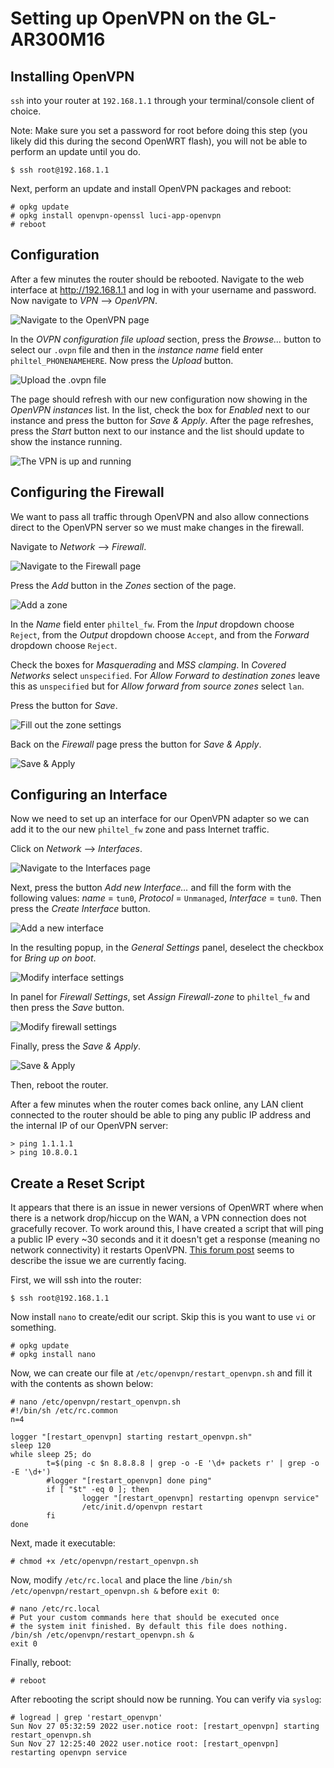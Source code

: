 # Setting up OpenVPN on the GL-AR300M16

## Installing OpenVPN

`ssh` into your router at `192.168.1.1` through your terminal/console client of choice.

Note: Make sure you set a password for root before doing this step (you likely did this during the second OpenWRT flash), you will not be able to perform an update until you do.

```
$ ssh root@192.168.1.1
```

Next, perform an update and install OpenVPN packages and reboot:

```
# opkg update
# opkg install openvpn-openssl luci-app-openvpn
# reboot
```

## Configuration

After a few minutes the router should be rebooted. Navigate to the web interface at <http://192.168.1.1> and log in with your username and password. Now navigate to *VPN* --> *OpenVPN*. 

![Navigate to the OpenVPN page](2a-gl-ar300m16-openvpn-client/2-gl-ar300m16-openvpn-client-01.jpg) 

In the *OVPN configuration file upload* section, press the *Browse...* button to select our `.ovpn` file and then in the *instance name* field enter `philtel_PHONENAMEHERE`. Now press the *Upload* button.

![Upload the .ovpn file](2a-gl-ar300m16-openvpn-client/2-gl-ar300m16-openvpn-client-02.jpg) 

The page should refresh with our new configuration now showing in the *OpenVPN instances* list. In the list, check the box for *Enabled* next to our instance and press the button for *Save & Apply*. After the page refreshes, press the *Start* button next to our instance and the list should update to show the instance running.

![The VPN is up and running](2a-gl-ar300m16-openvpn-client/2-gl-ar300m16-openvpn-client-03.jpg) 

## Configuring the Firewall

We want to pass all traffic through OpenVPN and also allow connections direct to the OpenVPN server so we must make changes in the firewall.

Navigate to *Network* --> *Firewall*.

![Navigate to the Firewall page](2a-gl-ar300m16-openvpn-client/2-gl-ar300m16-openvpn-client-04.jpg) 

Press the *Add* button in the *Zones* section of the page.

![Add a zone](2a-gl-ar300m16-openvpn-client/2-gl-ar300m16-openvpn-client-05.jpg) 

In the *Name* field enter `philtel_fw`. From the *Input* dropdown choose `Reject`, from the *Output* dropdown choose `Accept`, and from the *Forward* dropdown choose `Reject`.

Check the boxes for *Masquerading* and *MSS clamping*. In *Covered Networks* select `unspecified`. For *Allow Forward to destination zones* leave this as `unspecified` but for *Allow forward from source zones* select `lan`.

Press the button for *Save*.

![Fill out the zone settings](2a-gl-ar300m16-openvpn-client/2-gl-ar300m16-openvpn-client-06.jpg)  

Back on the *Firewall* page press the button for *Save & Apply*.

![Save & Apply](2a-gl-ar300m16-openvpn-client/2-gl-ar300m16-openvpn-client-07.jpg) 

## Configuring an Interface

Now we need to set up an interface for our OpenVPN adapter so we can add it to the our new `philtel_fw` zone and pass Internet traffic.

Click on *Network* --> *Interfaces*. 

![Navigate to the Interfaces page](2a-gl-ar300m16-openvpn-client/2-gl-ar300m16-openvpn-client-08.jpg) 

Next, press the button *Add new Interface…* and fill the form with the following values: *name* = `tun0`, *Protocol* = `Unmanaged`, *Interface* = `tun0`. Then press the *Create Interface* button.

![Add a new interface](2a-gl-ar300m16-openvpn-client/2-gl-ar300m16-openvpn-client-09.jpg) 

In the resulting popup, in the *General Settings* panel, deselect the checkbox for *Bring up on boot*. 

![Modify interface settings](2a-gl-ar300m16-openvpn-client/2-gl-ar300m16-openvpn-client-10.jpg) 

In panel for *Firewall Settings*, set *Assign Firewall-zone* to `philtel_fw` and then press the *Save* button.

![Modify firewall settings](2a-gl-ar300m16-openvpn-client/2-gl-ar300m16-openvpn-client-11.jpg) 

Finally, press the *Save & Apply*. 

![Save & Apply](2a-gl-ar300m16-openvpn-client/2-gl-ar300m16-openvpn-client-12.jpg) 

Then, reboot the router.

After a few minutes when the router comes back online, any LAN client connected to the router should be able to ping any public IP address and the internal IP of our OpenVPN server:

```
> ping 1.1.1.1
> ping 10.8.0.1
```

## Create a Reset Script

It appears that there is an issue in newer versions of OpenWRT where when there is a network drop/hiccup on the WAN, a VPN connection does not gracefully recover. To work around this, I have created a script that will ping a public IP every ~30 seconds and it it doesn't get a response (meaning no network connectivity) it restarts OpenVPN. [This forum post](https://forum.openwrt.org/t/openvpn-regular-time-out/128016) seems to describe the issue we are currently facing.

First, we will ssh into the router:

```
$ ssh root@192.168.1.1
```

Now install `nano` to create/edit our script. Skip this is you want to use `vi` or something.

```
# opkg update
# opkg install nano
```

Now, we can create our file at `/etc/openvpn/restart_openvpn.sh` and fill it with the contents as shown below:

```
# nano /etc/openvpn/restart_openvpn.sh
#!/bin/sh /etc/rc.common
n=4

logger "[restart_openvpn] starting restart_openvpn.sh"
sleep 120
while sleep 25; do
        t=$(ping -c $n 8.8.8.8 | grep -o -E '\d+ packets r' | grep -o -E '\d+')
        #logger "[restart_openvpn] done ping"
        if [ "$t" -eq 0 ]; then
                logger "[restart_openvpn] restarting openvpn service"
                /etc/init.d/openvpn restart
        fi
done
```

Next, made it executable:

```
# chmod +x /etc/openvpn/restart_openvpn.sh
```

Now, modify `/etc/rc.local` and place the line `/bin/sh /etc/openvpn/restart_openvpn.sh &` before `exit 0`:

```
# nano /etc/rc.local
# Put your custom commands here that should be executed once
# the system init finished. By default this file does nothing.
/bin/sh /etc/openvpn/restart_openvpn.sh &
exit 0
```

Finally, reboot:

```
# reboot
```

After rebooting the script should now be running. You can verify via `syslog`:

```
# logread | grep 'restart_openvpn'
Sun Nov 27 05:32:59 2022 user.notice root: [restart_openvpn] starting restart_openvpn.sh
Sun Nov 27 12:25:40 2022 user.notice root: [restart_openvpn] restarting openvpn service
```